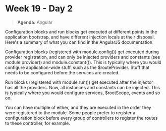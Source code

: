 # Week 19 - Day 2

> **Agenda:** Angular


Configuration blocks and run blocks get executed at different points in the application bootstrap, and have different injection locals at their disposal. Here's a summary of what you can find in the AngularJS documentation.

Configuration blocks (registered with module.config()) get executed during provider registration, and can only be injected providers and constants (see module.provider() and module.constant()). This is typically where you would configure application-wide stuff, such as the $routeProvider. Stuff that needs to be configured before the services are created.

Run blocks (registered with module.run()) get executed after the injector has all the providers. Now, all instances and constants can be injected. This is typically where you would configure services, $rootScope, events and so on.

You can have multiple of either, and they are executed in the order they were registered to the module. Some people prefer to register a configuration block before every group of controllers to register the routes to these controller, for example.